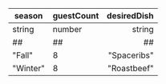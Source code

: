| season   | guestCount | desiredDish |
|----------|------------|------------:|
| string   | number     |      string |
| ##       | ##         |          ## |
| "Fall"   | 8          | "Spaceribs" |
| "Winter" | 8          | "Roastbeef" |
